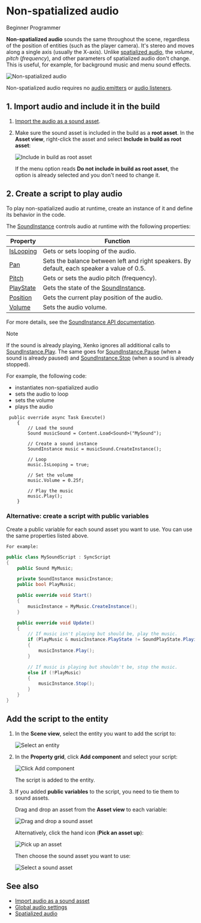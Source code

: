 # Non-spatialized audio

<span class="label label-doc-level">Beginner</span>
<span class="label label-doc-audience">Programmer</span>

**Non-spatialized audio** sounds the same throughout the scene, regardless of the position of entities (such as the player camera). It's stereo and moves along a single axis (usually the X-axis). Unlike [spatialized audio](spatialized-audio.md), the _volume_, _pitch_ (_frequency_), and other parameters of spatialized audio don't change. This is useful, for example, for background music and menu sound effects.

![Non-spatialized audio](media/audio-index-non-spatialized-audio.png)

Non-spatialized audio requires no [audio emitters](audio-emitters.md) or [audio listeners](audio-listeners.md).

## 1. Import audio and include it in the build

1. [Import the audio as a sound asset](import-audio-as-a-sound-asset.md).

2. Make sure the sound asset is included in the build as a **root asset**. In the **Asset view**, right-click the asset and select **Include in build as root asset**:

    ![Include in build as root asset](media/audio-include-in-build-as-root-asset.png)

    If the menu option reads **Do not include in build as root asset**, the option is already selected and you don't need to change it.

## 2. Create a script to play audio

To play non-spatialized audio at runtime, create an instance of it and define its behavior in the code.

The [SoundInstance](xref:"SiliconStudio.Xenko.Audio.SoundInstance") controls audio at runtime with the following properties:

| Property  | Function |
|-------    |-------|
| [IsLooping](xref:"SiliconStudio.Xenko.Audio.SoundInstance.IsLooping") | Gets or sets looping of the audio. |
| [Pan](xref:"SiliconStudio.Xenko.Audio.SoundInstance.Pan")       | Sets the balance between left and right speakers. By default, each speaker a value of 0.5. |
| [Pitch](xref:"SiliconStudio.Xenko.Audio.SoundInstance.Pitch")     | Gets or sets the audio pitch (frequency). |
| [PlayState](xref:"SiliconStudio.Xenko.Audio.SoundInstance.PlayState")	| Gets the state of the [SoundInstance](xref:"SiliconStudio.Xenko.Audio.SoundInstance"). |
| [Position](xref:"SiliconStudio.Xenko.Audio.SoundInstance.Position")	| Gets the current play position of the audio. |
| [Volume](xref:"SiliconStudio.Xenko.Audio.SoundInstance.Volume")	| Sets the audio volume. |

For more details, see the [SoundInstance API documentation](xref:"SiliconStudio.Xenko.Audio.SoundInstance").

> [!Note]
If the sound is already playing, Xenko ignores all additional calls to [SoundInstance.Play](xref:"SiliconStudio.Xenko.Audio.SoundInstance.Play").
The same goes for [SoundInstance.Pause](xref:"SiliconStudio.Xenko.Audio.SoundInstance.Pause") (when a sound is already paused) and [SoundInstance.Stop](xref:"SiliconStudio.Xenko.Audio.SoundInstance.Stop") (when a sound is already stopped).

For example, the following code:

* instantiates non-spatialized audio
* sets the audio to loop
* sets the volume
* plays the audio

```
 public override async Task Execute()
    {
        // Load the sound
        Sound musicSound = Content.Load<Sound>("MySound");
            
        // Create a sound instance
        SoundInstance music = musicSound.CreateInstance();
            
        // Loop
        music.IsLooping = true;

        // Set the volume
        music.Volume = 0.25f;

        // Play the music
        music.Play();
    }
```

### Alternative: create a script with public variables

Create a public variable for each sound asset you want to use. You can use the same properties listed above.

    For example:

```cs
public class MySoundScript : SyncScript
{
    public Sound MyMusic;

    private SoundInstance musicInstance;
    public bool PlayMusic;

    public override void Start()
    {
        musicInstance = MyMusic.CreateInstance();
    }

    public override void Update()
    {
        // If music isn't playing but should be, play the music.
        if (PlayMusic & musicInstance.PlayState != SoundPlayState.Playing)
        {
            musicInstance.Play();
        }

        // If music is playing but shouldn't be, stop the music.
        else if (!PlayMusic)
        {
            musicInstance.Stop();
        }
    }
}
```
## Add the script to the entity

1. In the **Scene view**, select the entity you want to add the script to:

    ![Select an entity](media/audio-add-audiolistener-component-select-entity.png)

2. In the **Property grid**, click **Add component** and select your script:
 
    ![Click Add component](media/audio-emitters-add-script-component.png)

    The script is added to the entity.

3. If you added **public variables** to the script, you need to tie them to sound assets.

    Drag and drop an asset from the **Asset view** to each variable:

    ![Drag and drop a sound asset](media/entity-audio-drag-and-drop-audio-asset-to-script-component.gif)

    Alternatively, click the hand icon (**Pick an asset up**):

    ![Pick up an asset](media/audio-play-script-component-pick-an-asset.png)

    Then choose the sound asset you want to use:

    ![Select a sound asset](media/audio-play-audioemitter-component-add-select-audio-asset.png)

## See also
* [Import audio as a sound asset](Import-audio-as-a-sound-asset.md)
* [Global audio settings](global-audio-settings.md)
* [Spatialized audio](spatialized-audio.md)